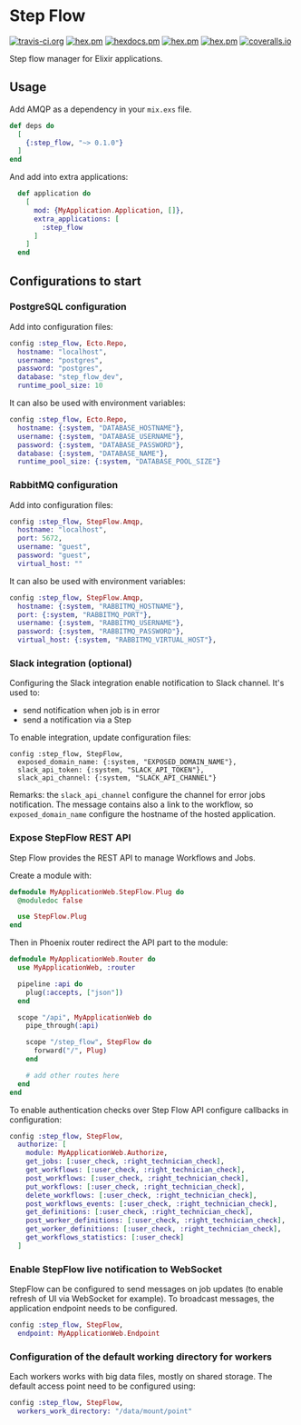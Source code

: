 # Step Flow

[![travis-ci.org](https://travis-ci.org/media-io/ex_step_flow.svg?branch=master)](https://travis-ci.org/media-io/ex_step_flow)
[![hex.pm](https://img.shields.io/hexpm/v/step_flow.svg)](https://hex.pm/packages/step_flow)
[![hexdocs.pm](https://img.shields.io/badge/hex-docs-lightgreen.svg)](https://hexdocs.pm/ex_step_flow/)
[![hex.pm](https://img.shields.io/hexpm/dt/step_flow.svg)](https://hex.pm/packages/step_flow)
[![hex.pm](https://img.shields.io/hexpm/l/step_flow.svg)](https://hex.pm/packages/step_flow)
[![coveralls.io](https://coveralls.io/repos/github/media-io/ex_step_flow/badge.svg?branch=master)](https://coveralls.io/github/media-io/ex_step_flow?branch=master)

Step flow manager for Elixir applications.

## Usage

Add AMQP as a dependency in your `mix.exs` file.

```elixir
def deps do
  [
    {:step_flow, "~> 0.1.0"}
  ]
end
```

And add into extra applications:

```elixir
  def application do
    [
      mod: {MyApplication.Application, []},
      extra_applications: [
        :step_flow
      ]
    ]
  end
```

## Configurations to start

### PostgreSQL configuration

Add into configuration files:

```elixir
config :step_flow, Ecto.Repo,
  hostname: "localhost",
  username: "postgres",
  password: "postgres",
  database: "step_flow_dev",
  runtime_pool_size: 10
```

It can also be used with environment variables:

```elixir
config :step_flow, Ecto.Repo,
  hostname: {:system, "DATABASE_HOSTNAME"},
  username: {:system, "DATABASE_USERNAME"},
  password: {:system, "DATABASE_PASSWORD"},
  database: {:system, "DATABASE_NAME"},
  runtime_pool_size: {:system, "DATABASE_POOL_SIZE"}
```

### RabbitMQ configuration

Add into configuration files:

```elixir
config :step_flow, StepFlow.Amqp,
  hostname: "localhost",
  port: 5672,
  username: "guest",
  password: "guest",
  virtual_host: ""
```

It can also be used with environment variables:

```elixir
config :step_flow, StepFlow.Amqp,
  hostname: {:system, "RABBITMQ_HOSTNAME"},
  port: {:system, "RABBITMQ_PORT"},
  username: {:system, "RABBITMQ_USERNAME"},
  password: {:system, "RABBITMQ_PASSWORD"},
  virtual_host: {:system, "RABBITMQ_VIRTUAL_HOST"},
```

### Slack integration (optional)

Configuring the Slack integration enable notification to Slack channel.
It's used to:
- send notification when job is in error
- send a notification via a Step

To enable integration, update configuration files:
```
config :step_flow, StepFlow,
  exposed_domain_name: {:system, "EXPOSED_DOMAIN_NAME"},
  slack_api_token: {:system, "SLACK_API_TOKEN"},
  slack_api_channel: {:system, "SLACK_API_CHANNEL"}
```

Remarks: the `slack_api_channel` configure the channel for error jobs notification.
The message contains also a link to the workflow, so `exposed_domain_name` configure the hostname of the hosted application.

### Expose StepFlow REST API

Step Flow provides the REST API to manage Workflows and Jobs.

Create a module with:

```elixir
defmodule MyApplicationWeb.StepFlow.Plug do
  @moduledoc false

  use StepFlow.Plug
end
```

Then in Phoenix router redirect the API part to the module:

```elixir
defmodule MyApplicationWeb.Router do
  use MyApplicationWeb, :router

  pipeline :api do
    plug(:accepts, ["json"])
  end

  scope "/api", MyApplicationWeb do
    pipe_through(:api)

    scope "/step_flow", StepFlow do
      forward("/", Plug)
    end

    # add other routes here
  end
end

```

To enable authentication checks over Step Flow API configure callbacks in configuration:

```elixir
config :step_flow, StepFlow,
  authorize: [
    module: MyApplicationWeb.Authorize,
    get_jobs: [:user_check, :right_technician_check],
    get_workflows: [:user_check, :right_technician_check],
    post_workflows: [:user_check, :right_technician_check],
    put_workflows: [:user_check, :right_technician_check],
    delete_workflows: [:user_check, :right_technician_check],
    post_workflows_events: [:user_check, :right_technician_check],
    get_definitions: [:user_check, :right_technician_check],
    post_worker_definitions: [:user_check, :right_technician_check],
    get_worker_definitions: [:user_check, :right_technician_check],
    get_workflows_statistics: [:user_check]
  ]
```

### Enable StepFlow live notification to WebSocket

StepFlow can be configured to send messages on job updates (to enable refresh of UI via WebSocket for example).
To broadcast messages, the application endpoint needs to be configured.

```elixir
config :step_flow, StepFlow,
  endpoint: MyApplicationWeb.Endpoint
```

### Configuration of the default working directory for workers

Each workers works with big data files, mostly on shared storage.
The default access point need to be configured using:

```elixir
config :step_flow, StepFlow,
  workers_work_directory: "/data/mount/point"
```
